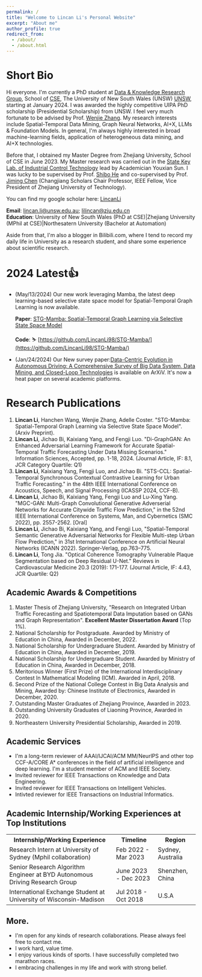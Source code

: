 ```yaml
---
permalink: /
title: "Welcome to Lincan Li's Personal Website"
excerpt: "About me"
author_profile: true
redirect_from: 
  - /about/
  - /about.html
---
```


Short Bio
======
Hi everyone. I'm currently a PhD student at [Data & Knowledge Research Group](https://unswdb.github.io/index.html), School of [CSE](https://www.unsw.edu.au/engineering/our-schools/computer-science-and-engineering), The University of New South Wales (UNSW) [UNSW](), starting at January 2024. I was awarded the highly competitive UIPA PhD scholarship (Presidential Scholarship) from UNSW. I feel very much fortunate to be advised by Prof. [Wenjie Zhang](https://scholar.google.com.au/citations?user=yHTJo1kAAAAJ&hl=en). My research interests include Spatial-Temporal Data Mining, Graph Neural Networks, AI+X, LLMs & Foundation Models. In general, I'm always highly interested in broad machine-learning fields, application of heterogeneous data mining, and AI+X technologies. 

Before that, I obtained my Master Degree from Zhejiang University, School of CSE in June 2023. My Master research was carried out in the [State Key Lab. of Industrial Control Technology](http://nesc.zju.edu.cn/#/member/faculty) lead by Academician Youxian Sun. I was lucky to be supervised by Prof. [Shibo He](https://scholar.google.com/citations?user=5GOcb4gAAAAJ&hl=zh-CN) and co-supervised by Prof. [Jiming Chen](https://scholar.google.com/citations?user=zK9tvo8AAAAJ&hl=zh-CN) (Changjiang Scholars Chair Professor, IEEE Fellow, Vice President of Zhejiang University of Technology). 

You can find my google scholar here: [LincanLi](https://scholar.google.com/citations?user=2rsW8vgAAAAJ&hl=zh-CN)

**Email**: lincan.li@unsw.edu.au; lilincan@zju.edu.cn  <br>
**Education**: University of New South Wales (PhD at CSE)|Zhejiang University (MPhil at CSE)|Northesatern University (Bachelor at Automation)

Aside from that, I'm also a blogger in Bilibili.com, where I tend to record my daily life in University as a research student, and share some experience about scientific research.


2024 Latest👍
======
- (May/13/2024) Our new work leveraging Mamba, the latest deep learning-based selective state space model for Spatial-Temporal Graph Learning is now available.

  **Paper**: [STG-Mamba: Spatial-Temporal Graph Learning via Selective State Space Model](https://github.com/LincanLi98/STG-Mamba/blob/main/STG_Mamba_paper_ArXiv_V3_14May2024.pdf)
  
  **Code**: ⛷️ [https://github.com/LincanLi98/STG-Mamba/](https://github.com/LincanLi98/STG-Mamba/)
  
- (Jan/24/2024) Our New survey paper:[Data-Centric Evolution in Autonomous Driving: A Comprehensive Survey of Big Data System, Data Mining, and Closed-Loop Technologies](https://arxiv.org/abs/2401.12888) is available on ArXiV. It's now a heat paper on several academic platforms.



Research Publications
======
1. **Lincan Li**, Hanchen Wang, Wenjie Zhang, Adelle Coster. "STG-Mamba: Spatial-Temporal Graph Learning via Selective State Space Model". (Arxiv Preprint).
2. **Lincan Li**, Jichao Bi, Kaixiang Yang, and Fengji Luo. "Di-GraphGAN: An Enhanced Adversarial Learning
Framework for Accurate Spatial-Temporal Traffic Forecasting Under Data Missing Scenarios." Information Sciences, Accepted, pp. 1-18, 2024. (Journal Article, IF: 8.1, JCR Category Quartile: Q1)
3. **Lincan Li**, Kaixiang Yang, Fengji Luo, and Jichao Bi. "STS-CCL: Spatial-Temporal Synchronous Contextual
Contrastive Learning for Urban Traffic Forecasting." in the 48th IEEE International Conference on Acoustics, Speech, and Signal Processing (ICASSP 2024, CCF-B).
4. **Lincan Li**, Jichao Bi, Kaixiang Yang, Fengji Luo and Lu-Xing Yang. "MGC-GAN: Multi-Graph Convolutional
Generative Adverserial Networks for Accurate Citywide Traffic Flow Prediction," in the 52nd IEEE International
Conference on Systems, Man, and Cybernetics (SMC 2022), pp. 2557-2562. [Oral]
5. **Lincan Li**, Jichao Bi, Kaixiang Yang, and Fengji Luo, "Spatial-Temporal Semantic Generative Adversarial Networks for Flexible Multi-step Urban Flow Prediction," in 31st International Conference on Artificial Neural Networks (ICANN 2022). Springer-Verlag, pp.763–775.
6. **Lincan Li**, Tong Jia. "Optical Coherence Tomography Vulnerable Plaque Segmentation based on Deep Residual U-Net." Reviews in Cardiovascular Medicine 20.3 (2019): 171-177. (Journal Article, IF: 4.43, JCR Quartile: Q2)


Academic Awards & Competitions
------
1. Master Thesis of Zhejiang University, "Research on Integrated Urban Traffic Forecasting and Spatiotemporal Data Imputation based on GANs and Graph Representation". **Excellent Master Dissertation Award** (Top 1%).
2. National Scholarship for Postgraduate. Awarded by Ministry of Education in China, Awarded in December, 2022.
3. National Scholarship for Undergraduare Student. Awarded by Ministry of Education in China, Awarded in December, 2019.
4. National Scholarship for Undergraduare Student. Awarded by Ministry of Education in China, Awarded in December, 2018.
5. Meritorious Winner (First Prize) of the International Interdisciplinary Contest In Mathematical Modeling (ICM). Awarded in April, 2018.
6. Second Prize of the National College Contest in Big Data Analysis and Mining, Awarded by: Chinese Institute of Electronics, Awarded in December, 2020.
7. Outstanding Master Graduates of Zhejiang Province, Awarded in 2023.
8. Outstanding University Graduates of Liaoning Province, Awarded in 2020.
9. Northeastern University Presidential Scholarship, Awarded in 2019.

Academic Services
------
- I'm a long-term reviewer of AAAI/IJCAI/ACM MM/NeurlPS and other top CCF-A/CORE A* conferences in the
field of artificial intelligence and deep learning. I'm a student member of ACM and IEEE Society.
- Invited reviewer for IEEE Transactions on Knowledge and Data Engineering.
- Invited reviewer for IEEE Transactions on Intelligent Vehicles.
- Intivted reviewer for IEEE Transactions on Industrial Informatics.

Academic Internship/Working Experiences at Top Institutions
------
<table>
  <tr>
    <th>Internship/Working Experience</th>
    <th>Timeline</th>
    <th>Region</th>
  </tr>
  <tr>
    <td>Research Intern at University of Sydney (Mphil collaboration)</td>
    <td>Feb 2022 - Mar 2023</td>
    <td>Sydney, Australia</td>
  </tr>
  <tr>
    <td>Senior Research Algorithm Engineer at BYD Autonomous Driving Research Group</td>
    <td>June 2023 - Dec 2023</td>
    <td>Shenzhen, China</td>
  </tr>
  <tr>
    <td>International Exchange Student at University of Wisconsin-Madison</td>
    <td>Jul 2018 - Oct 2018</td>
    <td>U.S.A</td>
  </tr>
</table>

More. 
------
- I'm open for any kinds of research collaborations. Please always feel free to contact me. 
- I work hard, value time.
- I enjoy various kinds of sports. I have successfully completed two marathon races.
- I embracing challenges in my life and work with strong belief. 
